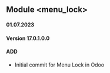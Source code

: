 ## Module <menu_lock>

#### 01.07.2023
#### Version 17.0.1.0.0
#### ADD
- Initial commit for Menu Lock in Odoo
